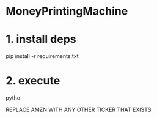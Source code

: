 # MoneyPrintingMachine

# 1. install deps
pip install -r requirements.txt

# 2. execute
pytho

REPLACE AMZN WITH ANY OTHER TICKER THAT EXISTS
